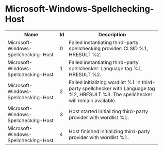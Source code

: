# Microsoft-Windows-Spellchecking-Host

<table>
<colgroup><col/><col/><col/></colgroup>
<tr><th>Name</th><th>Id</th><th>Description</th></tr>
<tr><td>Microsoft-Windows-Spellchecking-Host</td><td>0</td><td>Failed instantiating third-party spellchecking provider: CLSID %1, HRESULT %2.</td></tr>
<tr><td>Microsoft-Windows-Spellchecking-Host</td><td>1</td><td>Failed instantiating third-party spellchecker: Language tag %1, HRESULT %2.</td></tr>
<tr><td>Microsoft-Windows-Spellchecking-Host</td><td>2</td><td>Failed initializing wordlist %1 in third-party spellchecker with Language tag %2, HRESULT %3. The spellchecker will remain available.</td></tr>
<tr><td>Microsoft-Windows-Spellchecking-Host</td><td>3</td><td>Host started initializing third-party provider with wordlist %1.</td></tr>
<tr><td>Microsoft-Windows-Spellchecking-Host</td><td>4</td><td>Host finished initializing third-party provider with wordlist %1.</td></tr>
</table>

